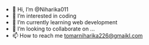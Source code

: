 - 👋 Hi, I’m @Niharika011
- 👀 I’m interested in coding
- 🌱 I’m currently learning web development
- 💞️ I’m looking to collaborate on ...
- 📫 How to reach me tomarniharika226@gmaikl.com

<!---
Niharika011/Niharika011 is a ✨ special ✨ repository because its `README.md` (this file) appears on your GitHub profile.
You can click the Preview link to take a look at your changes.
--->

